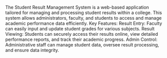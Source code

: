 The Student Result Management System is a web-based application tailored for managing and processing student results within a college. This system allows administrators, faculty, and students to access and manage academic performance data efficiently. Key Features: Result Entry: Faculty can easily input and update student grades for various subjects. Result Viewing: Students can securely access their results online, view detailed performance reports, and track their academic progress. Admin Control: Administrative staff can manage student data, oversee result processing, and ensure data integrity.
